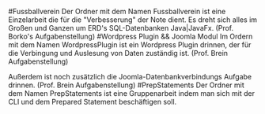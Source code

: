#Fussballverein
Der Ordner mit dem Namen Fussballverein ist eine Einzelarbeit die für die "Verbesserung" der Note dient.
Es dreht sich alles im Großen und Ganzen um ERD's SQL-Datenbanken Java|JavaFx.
(Prof. Borko's Aufgabenstellung)
#Wordpress Plugin && Joomla Modul
Im Ordern mit dem Namen WordpressPlugin ist ein Wordpress Plugin drinnen, der für die Verbingung und
Auslesung von Daten zuständig ist.
(Prof. Brein Aufgabenstellung)

Außerdem ist noch zusätzlich die Joomla-Datenbankverbindungs Aufgabe drinnen.
(Prof. Brein Aufgabenstellung)
#PrepStatements
Der Ordner mit dem Namen PrepStatements ist eine Gruppenarbeit indem man sich mit der CLI und dem Prepared Statement
beschäftigen soll.
